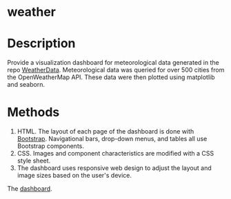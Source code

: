 # weather

# Description
Provide a visualization dashboard for meteorological data generated in the repo
[WeatherData](https://github.com/douglasdrake/WeatherData).  Meteorological data was queried for 
over 500 cities from the OpenWeatherMap API.  These data were then plotted using matplotlib and 
seaborn.

# Methods
1.  HTML.  The layout of each page of the dashboard is done with [Bootstrap](https://getbootstrap.com/).  Navigational bars, drop-down menus, and tables all use Bootstrap components.
2.  CSS.  Images and component characteristics are modified with a CSS style sheet.
3.  The dashboard uses responsive web design to adjust the layout and image sizes based on the user's device.

The [dashboard](https://douglasdrake.github.io/weather/).
